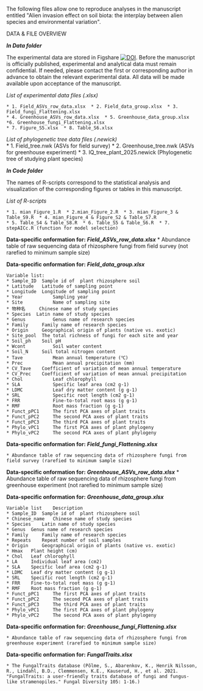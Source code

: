 The following files allow one to reproduce analyses in the manuscript entitled "Alien invasion effect on soil biota: the interplay between alien species and environmental variation".

DATA & FILE OVERVIEW

***In Data folder***

The experimental data are stored in Figshare [![DOI](https://zenodo.org/badge/DOI/10.6084/m9.figshare.28139549.svg)](https://doi.org/10.6084/m9.figshare.28139549.v1).
Before the manuscript is officially published, experimental and analytical data must remain confidential. 
If needed, please contact the first or corresponding author in advance to obtain the relevant experimental data. 
All data will be made available upon acceptance of the manuscript.

*List of experimental data files (.xlsx)*

    * 1. Field_ASVs_row_data.xlsx  * 2. Field_data_group.xlsx  * 3. Field_fungi_Flattening.xlsx
    * 4. Greenhouse_ASVs_row_data.xlsx  * 5. Greenhouse_data_group.xlsx  *6. Greenhouse_fungi_Flattening.xlsx  
    * 7. Figure_S5.xlsx  * 8. Table_S6.xlsx
    
*List of phylogenetic tree data files (.newick)*  
    * 1. Field_tree.nwk  (ASVs for field survey)
    * 2. Greenhouse_tree.nwk  (ASVs for greenhouse experiment)
    * 3. IQ_tree_plant_2025.newick  (Phylogenetic tree of studying plant species)

***In Code folder***

The names of R-scripts correspond to the statistical analysis and visualization of the corresponding figures or tables in this manuscript.

*List of R-scripts*

    * 1. mian_Figure_1.R  * 2.mian_Figure_2.R  * 3. mian_Figure_3 & Table_S9.R  * 4. mian_Figure_4 & Figure_S2 & Table_S7.R  
    * 5. Table_S4 & Table_S8.R  * 6. Table_S5 & Table_S6.R  * 7. stepAICc.R (function for model selection)
    
**Data-specific onformation for:** ***Field_ASVs_row_data.xlsx***
    * Abundance table of raw sequencing data of rhizosphere fungi from field survey (not rarefied to minimum sample size)

**Data-specific onformation for:** ***Field_data_group.xlsx***

    Variable list:
    * Sample_ID	 Sample id of  plant rhizosphere soil 
    * Latitude	 Latitude of sampling point
    * Longitude	 Longitude of sampling point
    * Year	         Sampling year
    * Site	         Name of sampling site
    * 物种名	  Chinese name of study species
    * Species  Latin name of study species
    * Genus	         Genus name of research species
    * Family	 Family name of research species
    * Origin	 Geographical origin of plants (native vs. exotic)
    * Site_pool	 The total richness of fungi for each site and year
    * Soil_ph	 Soil pH
    * Wcont	         Soil water content
    * Soil_N	 Soil total nitrogen content
    * Tave	         Mean annual temperature (℃)
    * Prec	         Mean annual precipitation (mm)
    * CV_Tave	 Coefficient of variation of mean annual temperature
    * CV_Prec	 Coefficient of variation of mean annual precipitation
    * Chol	         Leaf chlorophyll
    * SLA	         Specific leaf area (cm2 g-1)
    * LDMC	         Leaf dry matter content (g g-1)
    * SRL	         Specific root length (cm2 g-1)
    * FRR	         Fine-to-total root mass (g g-1)
    * RMF	         Root mass fraction (g g-1)
    * Funct_pPC1	 The first PCA axes of plant traits
    * Funct_pPC2	 The second PCA axes of plant traits
    * Funct_pPC3	 The third PCA axes of plant traits
    * Phylo_vPC1	 The first PCA axes of plant phylogeny
    * Phylo_vPC2	 The second PCA axes of plant phylogeny

**Data-specific onformation for:** ***Field_fungi_Flattening.xlsx***

    * Abundance table of raw sequencing data of rhizosphere fungi from field survey (rarefied to minimum sample size)
      
**Data-specific onformation for:** ***Greenhouse_ASVs_row_data.xlsx***
    * Abundance table of raw sequencing data of rhizosphere fungi from greenhouse experiment (not rarefied to minimum sample size)

**Data-specific onformation for:** ***Greenhouse_data_group.xlsx***

    Variable list	 Description
    * Sample_ID	 Sample id of  plant rhizosphere soil 
    * Chinese_name	 Chinese name of study species
    * Species	 Latin name of study species
    * Genus	 Genus name of research species
    * Family	 Family name of research species
    * Repeats	 Repeat number of soil samples
    * Origin	 Geographical origin of plants (native vs. exotic)
    * Hmax	 Plant height (cm)
    * Chol	 Leaf chlorophyll
    * LA	 Individual leaf area (cm2)
    * SLA	 Specific leaf area (cm2 g-1)
    * LDMC	 Leaf dry matter content (g g-1)
    * SRL	 Specific root length (cm2 g-1)
    * FRR	 Fine-to-total root mass (g g-1)
    * RMF	 Root mass fraction (g g-1)
    * Funct_pPC1	 The first PCA axes of plant traits
    * Funct_pPC2	 The second PCA axes of plant traits
    * Funct_pPC3	 The third PCA axes of plant traits
    * Phylo_vPC1	 The first PCA axes of plant phylogeny
    * Phylo_vPC2	 The second PCA axes of plant phylogeny

**Data-specific onformation for:** ***Greenhouse_fungi_Flattening.xlsx***

    * Abundance table of raw sequencing data of rhizosphere fungi from greenhouse experiment (rarefied to minimum sample size)
    
**Data-specific onformation for:** ***FungalTraits.xlsx***

    * The FungalTraits database (Põlme, S., Abarenkov, K., Henrik Nilsson, R., Lindahl, B.D., Clemmensen, K.E., Kauserud, H., et al. 2021. "FungalTraits: a user-friendly traits database of fungi and fungus-like stramenopiles." Fungal Diversity 105: 1-16.)
